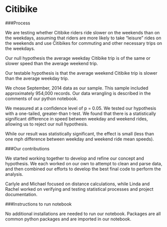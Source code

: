 # Citibike

###Process

We are testing whether Citibike riders ride slower on the weekends than on the weekdays, assuming that riders are more likely to take “leisure” rides on the weekends and use Citibikes for commuting and other necessary trips on the weekdays.

Our null hypothesis the average weekday Citibike trip is of the same or slower speed than the average weekend trip.

Our testable hypothesis is that the average weekend Citibike trip is slower than the average weekday trip.

We chose September, 2014 data as our sample. This sample included approximately 954,000 records. Our data wrangling is described in the comments of our python notebook.

We measured at a confidence level of p = 0.05. We tested our hypothesis with a one-tailed, greater-than t-test. We found that there is a statistically significant difference in speed between weekday and weekend rides, allowing us to reject our null hypothesis. 

While our result was statistically significant, the effect is small (less than one mph difference between weekday and weekend ride mean speeds).

###Our contributions

We started working together to develop and refine our concept and hypothesis. We each worked on our own to attempt to clean and parse data, and then combined our efforts to develop the best final code to perform the analysis. 

Carlyle and Michael focused on distance calculations, while Linda and Rachel worked on verifying and testing statistical processes and project documentation.

###Instructions to run notebook

No additional installations are needed to run our notebook. Packages are all common python packages and are imported in our notebook.